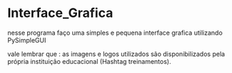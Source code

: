 # Interface_Grafica
nesse programa faço uma simples e pequena interface grafica utilizando PySimpleGUI

 vale lembrar que :
 as imagens e logos utilizados são disponibilizados pela própria instituição educacional (Hashtag treinamentos).


